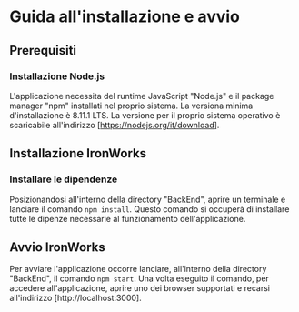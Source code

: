 # Guida all'installazione e avvio
## Prerequisiti
### Installazione Node.js
L'applicazione necessita del runtime JavaScript "Node.js" e il package manager "npm" installati nel proprio sistema.
La versiona minima d'installazione è 8.11.1 LTS.
La versione per il proprio sistema operativo è scaricabile all'indirizzo [https://nodejs.org/it/download].

## Installazione IronWorks
### Installare le dipendenze
Posizionandosi all'interno della directory "BackEnd", aprire un terminale e lanciare il comando `npm install`.
Questo comando si occuperà di installare tutte le dipenze necessarie al funzionamento dell'applicazione.

## Avvio IronWorks
Per avviare l'applicazione occorre lanciare, all'interno della directory "BackEnd", il comando `npm start`.
Una volta eseguito il comando, per accedere all'applicazione, aprire uno dei browser supportati e recarsi all'indirizzo [http://localhost:3000].
